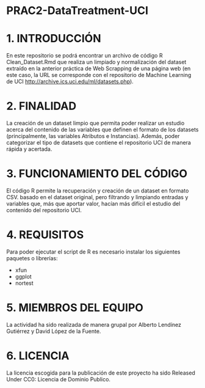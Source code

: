 # PRAC2-DataTreatment-UCI
# 1. INTRODUCCIÓN
En este repositorio se podrá encontrar un archivo de código R  Clean_Dataset.Rmd que realiza un limpiado y normalización del dataset extraído en la anterior práctica de Web Scrapping de una página web (en este caso, la URL se corresponde con el repositorio de Machine Learning de UCI http://archive.ics.uci.edu/ml/datasets.php).

# 2. FINALIDAD
La creación de un dataset limpio que permita poder realizar un estudio acerca del contenido de las variables que definen el formato de los datasets (principalmente, las variables Atributos e Instancias). Además, poder categorizar el tipo de datasets que contiene el repositorio UCI de manera rápida y acertada.

# 3. FUNCIONAMIENTO DEL CÓDIGO
El código R permite la recuperación y creación de un dataset en formato CSV. basado en el dataset original, pero filtrando y limpiando entradas y variables que, más que aportar valor, hacían más difícil el estudio del contenido del repositorio UCI. 

# 4. REQUISITOS
Para poder ejecutar el script de R es necesario instalar los siguientes paquetes o librerías:

* xfun
* ggplot
* nortest

# 5. MIEMBROS DEL EQUIPO
La actividad ha sido realizada de manera grupal por Alberto Lendínez Gutiérrez y David López de la Fuente.

# 6. LICENCIA
La licencia escogida para la publicación de este proyecto ha sido Released Under CC0: Licencia de Dominio Publico.
